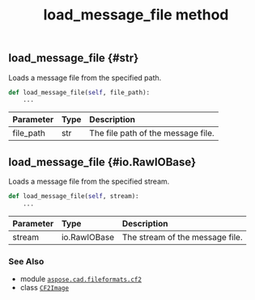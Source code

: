 ﻿---
title: load_message_file method
second_title: Aspose.CAD for Python via .NET API References
description: 
type: docs
weight: 80
url: /python-net/aspose.cad.fileformats.cf2/cf2image/load_message_file/
is_root: false
---

## load_message_file {#str}

Loads a message file from the specified path.



```python
def load_message_file(self, file_path):
    ...
```


| Parameter | Type | Description |
| :- | :- | :- |
| file_path | str | The file path of the message file. |


## load_message_file {#io.RawIOBase}

Loads a message file from the specified stream.



```python
def load_message_file(self, stream):
    ...
```


| Parameter | Type | Description |
| :- | :- | :- |
| stream | io.RawIOBase | The stream of the message file. |



### See Also
* module [`aspose.cad.fileformats.cf2`](../../)
* class [`CF2Image`](/cad/python-net/aspose.cad.fileformats.cf2/cf2image)
